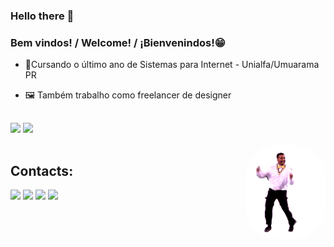 ### Hello there 👋 
### Bem vindos! / Welcome! / ¡Bienvenindos!😁

- 📝Cursando o último ano de Sistemas para Internet - Unialfa/Umuarama PR
- 🖼 Também trabalho como freelancer de designer

  ##
  
<div>

  <img height="180em" src="https://github-readme-stats.vercel.app/api?username=MuriloVetrin&show_icons=true&theme=dark&include_all_commits=true&count_private=true"/>
  <img height="180em" src="https://github-readme-stats.vercel.app/api/top-langs/?username=MuriloVetrin&layout=compact&langs_count=16&theme=dark"/>
</div>

<div style="display: inline_block"><br>
<img align="right" height="150"  style="border-radius:50px;" alt="coding-time" src="cart.gif">
</div>



## Contacts:

<div>
  
  <a href="https://instagram.com/murilovetrin" target="_blank"><img src="https://img.shields.io/badge/-Instagram-%23E4405F?style=for-the-badge&logo=instagram&logoColor=white" target="_blank"></a>
  <a href="https://discord.gg/Murilo Vetrin#7820" target="_blank"><img src="https://img.shields.io/badge/Discord-7289DA?style=for-the-badge&logo=discord&logoColor=white" target="_blank"></a> 
  <a href = "mailto:contatomurilovtrindade@gmail.com"><img src="https://img.shields.io/badge/Gmail-D14836?style=for-the-badge&logo=gmail&logoColor=white" target="_blank"></a>
  <a href="https://www.linkedin.com/in/murilo-veetorazo-trindade-7942b6202" target="_blank"><img src="https://img.shields.io/badge/-LinkedIn-%230077B5?style=for-the-badge&logo=linkedin&logoColor=white" target="_blank"></a>
 
</div>

 
